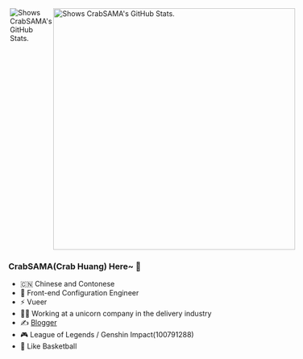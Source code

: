 <a style="display: flex;" href="https://github.com/CrabSAMA">
  <picture>
    <source media="(prefers-color-scheme: dark)" srcset="https://github-stats.liuli.lol/api/top-langs/?username=CrabSAMA&theme=vue">
    <img alt="Shows CrabSAMA's GitHub Stats." align="right" src="https://github-stats.liuli.lol/api/top-langs/?username=CrabSAMA&theme=vue">
  </picture>
  <picture>
    <source media="(prefers-color-scheme: dark)" srcset="https://github-stats.liuli.lol/api?username=CrabSAMA&theme=vue-dark&show_icons=true&include_all_commits=true&count_private=true">
    <img alt="Shows CrabSAMA's GitHub Stats." align="right" width="480px" src="https://github-stats.liuli.lol/api?username=CrabSAMA&theme=vue-dark&show_icons=true&include_all_commits=true&count_private=true">
  </picture>
</a>

### CrabSAMA(Crab Huang) Here~ 👋

- 🇨🇳 Chinese and Contonese
- 🍻 Front-end Configuration Engineer
- ⚡ Vueer
- 👨‍💻‍ Working at a unicorn company in the delivery industry
- ✍️ [Blogger](https://crabsama.github.io/CrabSAMA-Blog/)
- 🎮 League of Legends / Genshin Impact(100791288)
- 🏀 Like Basketball
